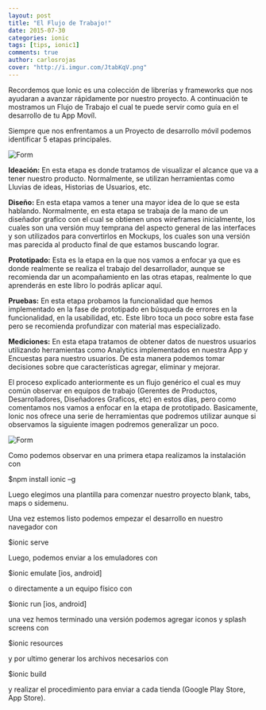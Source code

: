 ```yaml
---
layout: post
title: "El Flujo de Trabajo!"
date: 2015-07-30  
categories: ionic
tags: [tips, ionic1]
comments: true
author: carlosrojas
cover: "http://i.imgur.com/JtabKqV.png"
---
```

Recordemos que Ionic es una colección de librerías y frameworks que nos ayudaran a avanzar rápidamente por nuestro proyecto. A continuación te mostramos un Flujo de Trabajo el cual te puede servir como guía en el desarrollo de tu App Movíl.

Siempre que nos enfrentamos a un Proyecto de desarrollo móvil podemos identificar 5 etapas principales.

<img class="img-responsive" src="http://i.imgur.com/JtabKqV.png" alt="Form">

**Ideación:** En esta etapa es donde tratamos de visualizar el alcance que va a tener nuestro producto.  Normalmente, se utilizan herramientas como Lluvias de ideas,  Historias de Usuarios, etc.

**Diseño:** En esta etapa vamos a tener una mayor idea de lo que se esta hablando. Normalmente, en esta etapa se trabaja de la mano de un diseñador grafico con el cual se obtienen unos wireframes inicialmente, los cuales son una versión muy temprana del aspecto general de las interfaces y son utilizados para convertirlos en Mockups, los cuales son una versión mas parecida al producto final de que estamos buscando lograr.

**Prototipado:** Esta es la etapa en la que nos vamos a enfocar ya que es donde realmente se realiza el trabajo del desarrollador, aunque se recomienda dar un acompañamiento en  las otras etapas, realmente lo que aprenderás en este libro lo podrás aplicar aquí.

**Pruebas:** En esta etapa probamos la funcionalidad que hemos implementado en la fase de prototipado en búsqueda de errores en la funcionalidad, en la usabilidad, etc. Este libro toca un poco sobre esta fase pero se recomienda profundizar con material mas especializado.

**Mediciones:**  En esta etapa tratamos de obtener datos de nuestros usuarios utilizando herramientas como Analytics implementados en nuestra App y Encuestas para nuestro usuarios. De esta manera podemos tomar decisiones sobre que características agregar, eliminar y mejorar.

El proceso explicado anteriormente es un flujo genérico el cual es muy común observar en equipos de trabajo (Gerentes de Productos, Desarrolladores, Diseñadores Graficos, etc) en estos días, pero como comentamos nos vamos a enfocar en la etapa de prototipado. Basicamente, Ionic nos ofrece una serie de herramientas que podremos utilizar aunque si observamos la siguiente imagen podremos generalizar un poco.

<img class="img-responsive" src="http://i.imgur.com/oFYnSmD.png" alt="Form">

Como podemos observar en una primera etapa realizamos la instalación con

$npm install ionic –g

Luego elegimos una plantilla para comenzar nuestro proyecto blank, tabs, maps o sidemenu.

Una vez estemos listo podemos empezar el desarrollo en nuestro navegador con

$ionic serve

Luego, podemos enviar a los emuladores con

$ionic emulate [ios, android]

o directamente a un equipo físico con

$ionic run [ios, android]

una vez hemos terminado una versión podemos agregar iconos y splash screens con

$ionic resources

y por ultimo generar los archivos necesarios con

$ionic build

y realizar el procedimiento para enviar a cada tienda (Google Play Store, App Store).